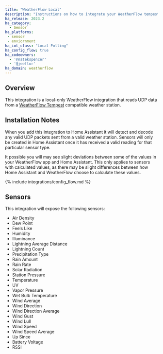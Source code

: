 ```yaml
---
title: "WeatherFlow Local"
description: "Instructions on how to integrate your WeatherFlow tempest into Home Assistant."
ha_release: 2023.2
ha_category: 
  - Sensor
ha_platforms:
 - sensor
 - enviornment
ha_iot_class: "Local Polling"
ha_config_flow: true
ha_codeowners:
  - '@natekspencer'
  - '@jeeftor'
ha_domain: weatherflow
---
```


## Overview

This integration is a local-only WeatherFlow integration that reads UDP data from a [WeatherFlow Tempest](https://weatherflow.com/tempest-weather-system/) compatible weather station.

## Installation Notes

When you add this integration to Home Assistant it will detect and decode any valid UDP packets sent from a valid weather station. Sensors will only be created in Home Assistant once it has received a valid reading for that particular sensor type.

<div class='note'>
It possible you will may see slight deviations between some of the values in your WeatherFlow app and Home Assistant. This only applies to sensors with calculated values, as there may be slight differences between how Home Assistant and WeatherFlow choose to calculate these values.
</div>

{% include integrations/config_flow.md %}

## Sensors

This integration will expose the following sensors:

- Air Density
- Dew Point
- Feels Like
- Humidity
- Illuminance
- Lightning Average Distance
- Lightning Count
- Precipitation Type
- Rain Amount
- Rain Rate
- Solar Radiation
- Station Pressure
- Temperature
- UV
- Vapor Pressure
- Wet Bulb Temperature
- Wind Average
- Wind Direction
- Wind Direction Average
- Wind Gust
- Wind Lull
- Wind Speed
- Wind Speed Average
- Up Since
- Battery Voltage
- RSSI
